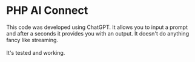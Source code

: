 # PHP AI Connect
This code was developed using ChatGPT. It allows you to input a prompt and after a seconds it provides you with an output. It doesn't do anything fancy like streaming.<br /><br />
It's tested and working.
